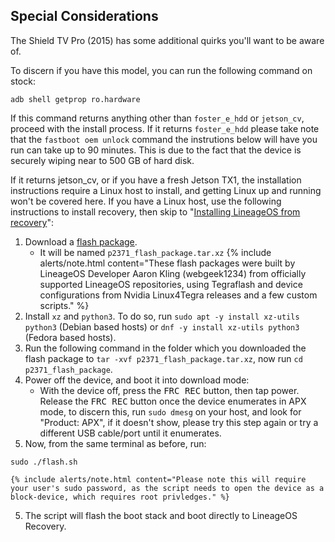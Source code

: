 ## Special Considerations
The Shield TV Pro (2015) has some additional quirks you'll want to be aware of.

To discern if you have this model, you can run the following command on stock:
```
adb shell getprop ro.hardware
```

If this command returns anything other than `foster_e_hdd` or `jetson_cv`, proceed with the install process. If it returns `foster_e_hdd` please take note that the `fastboot oem unlock` command the instrutions below will have you run can take up to 90 minutes. This is due to the fact that the device is securely wiping near to 500 GB of hard disk.

If it returns jetson_cv, or if you have a fresh Jetson TX1, the installation instructions require a Linux host to install, and getting Linux up and running won't be covered here. If you have a Linux host, use the following instructions to install recovery, then skip to "[Installing LineageOS from recovery](https://wiki.lineageos.org/devices/foster/install#installing-lineageos-from-recovery)":
1. Download a [flash package](https://www.androidfilehost.com/?w=files&flid=328892).
    * It will be named `p2371_flash_package.tar.xz`
    {% include alerts/note.html content="These flash packages were built by LineageOS Developer Aaron Kling (webgeek1234) from officially supported LineageOS repositories, using Tegraflash and device configurations from Nvidia Linux4Tegra releases and a few custom scripts." %}
2. Install `xz` and `python3`. To do so, run `sudo apt -y install xz-utils python3` (Debian based hosts) or `dnf -y install xz-utils python3` (Fedora based hosts).
3. Run the following command in the folder which you downloaded the flash package to `tar -xvf p2371_flash_package.tar.xz`, now run `cd p2371_flash_package`.
3. Power off the device, and boot it into download mode:
    * With the device off, press the <kbd>FRC REC</kbd> button, then tap power. Release the <kbd>FRC REC</kbd> button once the device enumerates in APX mode, to discern this, run `sudo dmesg` on your host, and look for "Product: APX", if it doesn't show, please try this step again or try a different USB cable/port until it enumerates.
4. Now, from the same terminal as before, run:
```
sudo ./flash.sh
```
    {% include alerts/note.html content="Please note this will require your user's sudo password, as the script needs to open the device as a block-device, which requires root privledges." %}
5. The script will flash the boot stack and boot directly to LineageOS Recovery.
